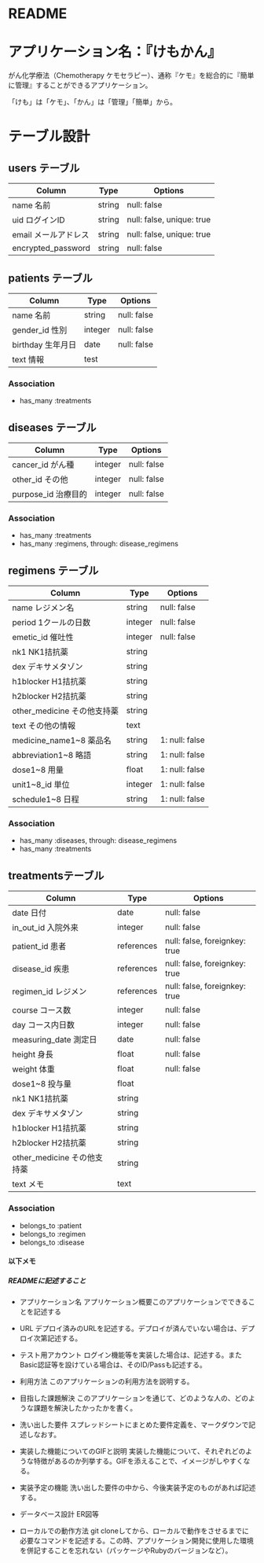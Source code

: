 # README

# アプリケーション名：『けもかん』

がん化学療法（Chemotherapy ケモセラピー）、通称『ケモ』を総合的に『簡単に管理』することができるアプリケーション。

「けも」は「ケモ」、「かん」は「管理」「簡単」から。



# テーブル設計

## users テーブル

| Column              | Type    | Options                   |
| ------------------- | ------- | ------------------------- |
| name 名前            | string  | null: false               |
| uid  ログインID      | string  | null: false, unique: true |
| email  メールアドレス | string  | null: false, unique: true |
| encrypted_password  | string  | null: false               |



## patients テーブル

| Column          | Type    | Options       |
| --------------- | ------- | ------------- |
| name 名前        | string  | null: false   |
| gender_id 性別   | integer | null: false   |
| birthday 生年月日 | date    | null: false   |
| text 情報        | test    |               |

### Association

- has_many :treatments



## diseases テーブル

| Column              | Type         | Options     |
| ------------------- | ------------ | ----------- |
| cancer_id がん種     | integer      | null: false |
| other_id その他      | integer      | null: false |
| purpose_id 治療目的  | integer      | null: false |

### Association

- has_many :treatments
- has_many :regimens, through: disease_regimens



## regimens テーブル

| Column                    | Type         | Options        |
| ------------------------- | ------------ | -------------- |
| name レジメン名             | string       | null: false    |
| period 1クールの日数        | integer      | null: false    |
| emetic_id 催吐性           | integer      | null: false    |
| nk1 NK1拮抗薬              | string       |                |
| dex デキサメタゾン          | string       |                |
| h1blocker H1拮抗薬         | string       |                |
| h2blocker H2拮抗薬         | string       |                |
| other_medicine その他支持薬 | string       |                |
| text その他の情報           | text         |                |
| medicine_name1~8 薬品名    | string       | 1: null: false |
| abbreviation1~8 略語       | string       | 1: null: false |
| dose1~8 用量               | float        | 1: null: false |
| unit1~8_id 単位            | integer      | 1: null: false |
| schedule1~8 日程           | string       | 1: null: false |

### Association

- has_many :diseases, through: disease_regimens
- has_many :treatments



## treatmentsテーブル

| Column                    | Type       | Options                      |
| ------------------------- | ---------- | ---------------------------- |
| date 日付                  | date      | null: false                   |
| in_out_id 入院外来         | integer    | null: false                   |
| patient_id 患者           | references | null: false, foreignkey: true |
| disease_id 疾患           | references | null: false, foreignkey: true |
| regimen_id レジメン        | references | null: false, foreignkey: true |
| course コース数            | integer    | null: false                   |
| day コース内日数            | integer    | null: false                   |
| measuring_date 測定日      | date       | null: false                   |
| height 身長                | float      | null: false                   |
| weight 体重                | float      | null: false                   |
| dose1~8 投与量             | float      |                               |
| nk1 NK1拮抗薬              | string     |                               |
| dex デキサメタゾン          | string     |                               |
| h1blocker H1拮抗薬         | string     |                               |
| h2blocker H2拮抗薬         | string     |                               |
| other_medicine その他支持薬 | string     |                               |
| text メモ                  | text       |                               |

### Association

- belongs_to :patient
- belongs_to :regimen
- belongs_to :disease



#### 以下メモ

##### READMEに記述すること

- アプリケーション名
アプリケーション概要このアプリケーションでできることを記述する

- URL
デプロイ済みのURLを記述する。デプロイが済んでいない場合は、デプロイ次第記述する。

- テスト用アカウント
ログイン機能等を実装した場合は、記述する。またBasic認証等を設けている場合は、そのID/Passも記述する。

- 利用方法
このアプリケーションの利用方法を説明する。

- 目指した課題解決
このアプリケーションを通じて、どのような人の、どのような課題を解決したかったかを書く。

- 洗い出した要件
スプレッドシートにまとめた要件定義を、マークダウンで記述しなおす。

- 実装した機能についてのGIFと説明
実装した機能について、それぞれどのような特徴があるのか列挙する。GIFを添えることで、イメージがしやすくなる。

- 実装予定の機能
洗い出した要件の中から、今後実装予定のものがあれば記述する。

- データベース設計
ER図等

- ローカルでの動作方法
git cloneしてから、ローカルで動作をさせるまでに必要なコマンドを記述する。この時、アプリケーション開発に使用した環境を併記することを忘れない（パッケージやRubyのバージョンなど）。